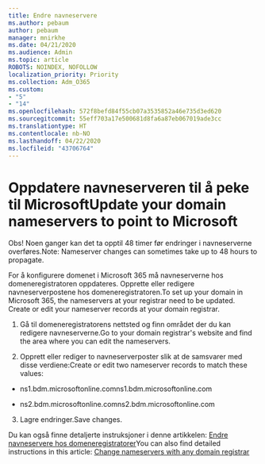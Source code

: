 ```yaml
---
title: Endre navneservere
ms.author: pebaum
author: pebaum
manager: mnirkhe
ms.date: 04/21/2020
ms.audience: Admin
ms.topic: article
ROBOTS: NOINDEX, NOFOLLOW
localization_priority: Priority
ms.collection: Adm_O365
ms.custom:
- "5"
- "14"
ms.openlocfilehash: 572f8befd84f55cb07a3535852a46e735d3ed620
ms.sourcegitcommit: 55eff703a17e500681d8fa6a87eb067019ade3cc
ms.translationtype: HT
ms.contentlocale: nb-NO
ms.lasthandoff: 04/22/2020
ms.locfileid: "43706764"
---
```

# <a name="update-your-domain-nameservers-to-point-to-microsoft"></a><span data-ttu-id="30ccc-102">Oppdatere navneserveren til å peke til Microsoft</span><span class="sxs-lookup"><span data-stu-id="30ccc-102">Update your domain nameservers to point to Microsoft</span></span>

<span data-ttu-id="30ccc-103">Obs! Noen ganger kan det ta opptil 48 timer før endringer i navneserverne overføres.</span><span class="sxs-lookup"><span data-stu-id="30ccc-103">Note: Nameserver changes can sometimes take up to 48 hours to propagate.</span></span>
  
<span data-ttu-id="30ccc-p101">For å konfigurere domenet i Microsoft 365 må navneserverne hos domeneregistratoren oppdateres. Opprette eller redigere navneserverpostene hos domeneregistratoren.</span><span class="sxs-lookup"><span data-stu-id="30ccc-p101">To set up your domain in Microsoft 365, the nameservers at your registrar need to be updated. Create or edit your nameserver records at your domain registrar.</span></span>
  
1. <span data-ttu-id="30ccc-106">Gå til domeneregistratorens nettsted og finn området der du kan redigere navneserverne.</span><span class="sxs-lookup"><span data-stu-id="30ccc-106">Go to your domain registrar's website and find the area where you can edit the nameservers.</span></span>
  
2. <span data-ttu-id="30ccc-107">Opprett eller rediger to navneserverposter slik at de samsvarer med disse verdiene:</span><span class="sxs-lookup"><span data-stu-id="30ccc-107">Create or edit two nameserver records to match these values:</span></span>

  - <span data-ttu-id="30ccc-108">ns1.bdm.microsoftonline.com</span><span class="sxs-lookup"><span data-stu-id="30ccc-108">ns1.bdm.microsoftonline.com</span></span>

  - <span data-ttu-id="30ccc-109">ns2.bdm.microsoftonline.com</span><span class="sxs-lookup"><span data-stu-id="30ccc-109">ns2.bdm.microsoftonline.com</span></span>

3. <span data-ttu-id="30ccc-110">Lagre endringer.</span><span class="sxs-lookup"><span data-stu-id="30ccc-110">Save changes.</span></span>

<span data-ttu-id="30ccc-111">Du kan også finne detaljerte instruksjoner i denne artikkelen: [Endre navneservere hos domeneregistratorer](https://docs.microsoft.com//office365/admin/get-help-with-domains/change-nameservers-at-any-domain-registrar)</span><span class="sxs-lookup"><span data-stu-id="30ccc-111">You can also find detailed instructions in this article: [Change nameservers with any domain registrar](https://docs.microsoft.com//office365/admin/get-help-with-domains/change-nameservers-at-any-domain-registrar)</span></span>
  